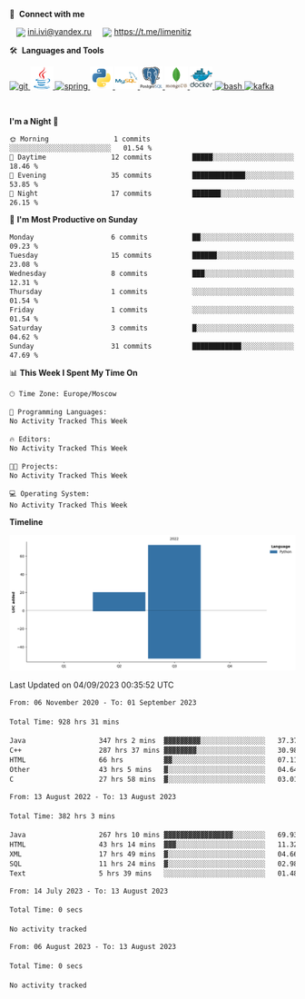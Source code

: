 <!-- https://github.com/lowlighter/metrics -->
<!-- https://www.vectorlogo.zone/ -->
<!-- https://www.svgrepo.com/ -->

🔗 &nbsp;**Connect with me**
&nbsp; <p align="left">
        &nbsp;&nbsp;
        <span>
            <img align="center"
                src="https://user-images.githubusercontent.com/60324635/179626886-1219e9ee-75c0-42ed-a26b-d4ef24ed306c.svg"
                height="30px"/>
            ini.ivi@yandex.ru
        </span>
        &nbsp;&nbsp;&nbsp;
        <span>
            <img align="center"
                    src="https://user-images.githubusercontent.com/60324635/179626979-f490e684-520a-46a3-9f2e-1b3d291b8372.svg"
                    height="30px"/>
            https://t.me/limenitiz
        </span>
</p>

<!-- 
![Metrics](/github-metrics.svg)
<br>

![Wwakatime stats](https://github-readme-stats-taupe-two.vercel.app/api/wakatime?username=limenitiz&hide_title=true&hide_border=true&langs_count=5&bg_color=00000000&text_color=777) 
-->

🛠️ &nbsp;**Languages and Tools**
<p align="left">
    <a href="https://git-scm.com/" target="_blank" rel="noreferrer">
        <img src="https://www.vectorlogo.zone/logos/git-scm/git-scm-icon.svg"
            alt="git" width="40" height="40" />
    </a>
    <a href="https://www.java.com" target="_blank" rel="noreferrer"> <img
            src="https://raw.githubusercontent.com/devicons/devicon/master/icons/java/java-original.svg"
            alt="java" width="40" height="40" /> </a>
    <a href="https://spring.io/" target="_blank" rel="noreferrer">
        <img src="https://www.vectorlogo.zone/logos/springio/springio-icon.svg"
            alt="spring" width="40" height="40" />
    </a>
    <a href="https://www.python.org" target="_blank" rel="noreferrer">
        <img src="https://raw.githubusercontent.com/devicons/devicon/master/icons/python/python-original.svg"
            alt="python" width="40" height="40" />
    </a>
    <a href="https://www.mysql.com/" target="_blank" rel="noreferrer">
        <img src="https://raw.githubusercontent.com/devicons/devicon/master/icons/mysql/mysql-original-wordmark.svg"
            alt="mysql" width="40" height="40" />
    </a>
    <a href="https://www.postgresql.org" target="_blank" rel="noreferrer">
        <img src="https://raw.githubusercontent.com/devicons/devicon/master/icons/postgresql/postgresql-original-wordmark.svg"
            alt="postgresql" width="40" height="40" />
    </a>
    <a href="https://www.mongodb.com/" target="_blank" rel="noreferrer">
        <img src="https://raw.githubusercontent.com/devicons/devicon/master/icons/mongodb/mongodb-original-wordmark.svg"
            alt="mongodb" width="40" height="40" />
    </a>
    <a href="https://www.docker.com/" target="_blank" rel="noreferrer">
        <img src="https://raw.githubusercontent.com/devicons/devicon/master/icons/docker/docker-original-wordmark.svg"
            alt="docker" width="40" height="40" />
    </a>
    <a href="https://www.gnu.org/software/bash/" target="_blank" rel="noreferrer">
        <img src="https://www.vectorlogo.zone/logos/gnu_bash/gnu_bash-icon.svg"
            alt="bash" width="40" height="40" />
    </a>
    <a href="https://kafka.apache.org/" target="_blank" rel="noreferrer">
        <img src="https://www.vectorlogo.zone/logos/apache_kafka/apache_kafka-icon.svg"
            alt="kafka" width="40" height="40" />
    </a>
</p>

<br>

<!--START_SECTION:waka-readme-stats-total-->
**I'm a Night 🦉** 

```text
🌞 Morning                1 commits           ░░░░░░░░░░░░░░░░░░░░░░░░░   01.54 % 
🌆 Daytime                12 commits          █████░░░░░░░░░░░░░░░░░░░░   18.46 % 
🌃 Evening                35 commits          █████████████░░░░░░░░░░░░   53.85 % 
🌙 Night                  17 commits          ███████░░░░░░░░░░░░░░░░░░   26.15 % 
```
📅 **I'm Most Productive on Sunday** 

```text
Monday                   6 commits           ██░░░░░░░░░░░░░░░░░░░░░░░   09.23 % 
Tuesday                  15 commits          ██████░░░░░░░░░░░░░░░░░░░   23.08 % 
Wednesday                8 commits           ███░░░░░░░░░░░░░░░░░░░░░░   12.31 % 
Thursday                 1 commits           ░░░░░░░░░░░░░░░░░░░░░░░░░   01.54 % 
Friday                   1 commits           ░░░░░░░░░░░░░░░░░░░░░░░░░   01.54 % 
Saturday                 3 commits           █░░░░░░░░░░░░░░░░░░░░░░░░   04.62 % 
Sunday                   31 commits          ████████████░░░░░░░░░░░░░   47.69 % 
```


📊 **This Week I Spent My Time On** 

```text
🕑︎ Time Zone: Europe/Moscow

💬 Programming Languages: 
No Activity Tracked This Week

🔥 Editors: 
No Activity Tracked This Week

🐱‍💻 Projects: 
No Activity Tracked This Week

💻 Operating System: 
No Activity Tracked This Week
```

**Timeline**

![Lines of Code chart](https://raw.githubusercontent.com/limenitiz/limenitiz/master/assets/bar_graph.png)


 Last Updated on 04/09/2023 00:35:52 UTC
<!--END_SECTION:waka-readme-stats-total-->

<!--START_SECTION:wakaReadmeTotal-->

```txt
From: 06 November 2020 - To: 01 September 2023

Total Time: 928 hrs 31 mins

Java                  347 hrs 2 mins  ▓▓▓▓▓▓▓▓▓░░░░░░░░░░░░░░░░   37.37 %
C++                   287 hrs 37 mins ▓▓▓▓▓▓▓▓░░░░░░░░░░░░░░░░░   30.98 %
HTML                  66 hrs          ▓▓░░░░░░░░░░░░░░░░░░░░░░░   07.11 %
Other                 43 hrs 5 mins   ▓░░░░░░░░░░░░░░░░░░░░░░░░   04.64 %
C                     27 hrs 58 mins  ▓░░░░░░░░░░░░░░░░░░░░░░░░   03.01 %
```

<!--END_SECTION:wakaReadmeTotal-->

<!--START_SECTION:wakaReadmeYear-->

```txt
From: 13 August 2022 - To: 13 August 2023

Total Time: 382 hrs 3 mins

Java                  267 hrs 10 mins ▓▓▓▓▓▓▓▓▓▓▓▓▓▓▓▓▓░░░░░░░░   69.93 %
HTML                  43 hrs 14 mins  ▓▓▓░░░░░░░░░░░░░░░░░░░░░░   11.32 %
XML                   17 hrs 49 mins  ▓░░░░░░░░░░░░░░░░░░░░░░░░   04.66 %
SQL                   11 hrs 24 mins  ▓░░░░░░░░░░░░░░░░░░░░░░░░   02.98 %
Text                  5 hrs 39 mins   ░░░░░░░░░░░░░░░░░░░░░░░░░   01.48 %
```

<!--END_SECTION:wakaReadmeYear-->

<!--START_SECTION:wakaReadmeMonth-->

```txt
From: 14 July 2023 - To: 13 August 2023

Total Time: 0 secs

No activity tracked
```

<!--END_SECTION:wakaReadmeMonth-->

<!--START_SECTION:wakaReadmeWeek-->

```txt
From: 06 August 2023 - To: 13 August 2023

Total Time: 0 secs

No activity tracked
```

<!--END_SECTION:wakaReadmeWeek-->

